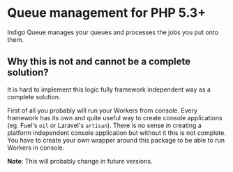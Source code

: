 Queue management for PHP 5.3+
=============================

Indigo Queue manages your queues and processes the jobs you put onto them.


Why this is not and cannot be a complete solution?
--------------------------------------------------

It is hard to implement this logic fully framework independent way as a complete solution.

First of all you probably will run your Workers from console. Every framework has its own and quite useful way to create console applications (eg. Fuel's `oil` or Laravel's `artisan`). There is no sense in creating a platform independent console application but without it this is not complete. You have to create your own wrapper around this package to be able to run Workers in console.

__Note__: This will probably change in future versions.